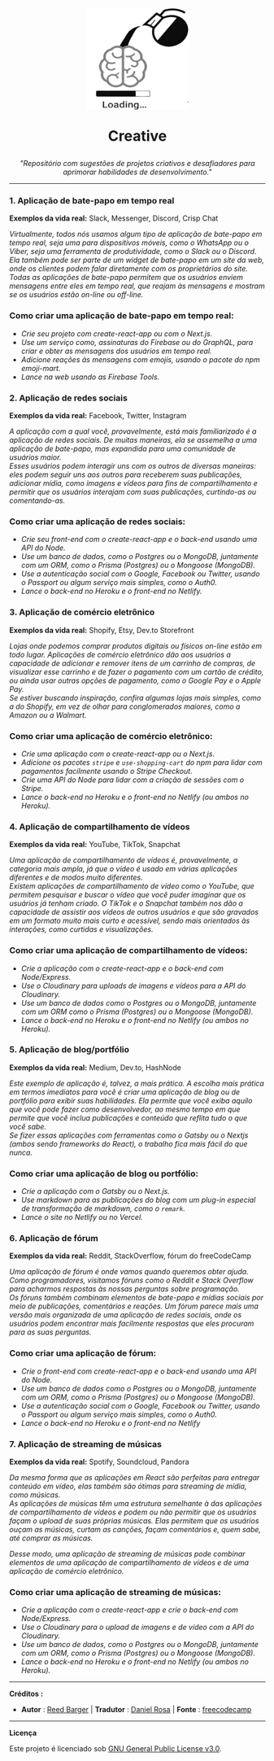 <h1 align="center">
  <img 
    src="assets/creative-removebg-preview.png "width="200" height="200"
  />

  Creative
</h1>

<p align="center"><i>"Repositório com sugestões de projetos criativos e desafiadores para aprimorar habilidades de desenvolvimento."</i></p>

---

<h3>1. Aplicação de bate-papo em tempo real</h3>

<strong>Exemplos da vida real:</strong> Slack, Messenger, Discord, Crisp Chat

<p><i>Virtualmente, todos nós usamos algum tipo de aplicação de bate-papo em tempo real, seja uma para dispositivos móveis, como o WhatsApp ou o Viber, seja uma ferramenta de produtividade, como o Slack ou o Discord. Ela também pode ser parte de um widget de bate-papo em um site da web, onde os clientes podem falar diretamente com os proprietários do site.<br>Todas as aplicações de bate-papo permitem que os usuários enviem mensagens entre eles em tempo real, que reajam às mensagens e mostram se os usuários estão on-line ou off-line.</i></p>

<h3>Como criar uma aplicação de bate-papo em tempo real:</h3>
<i>

- Crie seu projeto com create-react-app ou com o Next.js.
- Use um serviço como, assinaturas do Firebase ou do GraphQL, para criar e obter as mensagens dos usuários em tempo real.
- Adicione reações às mensagens com emojis, usando o pacote do npm emoji-mart.
- Lance na web usando as Firebase Tools.
</i>

<h3>2. Aplicação de redes sociais</h3>

<strong>Exemplos da vida real:</strong> Facebook, Twitter, Instagram

<p><i>A aplicação com a qual você, provavelmente, está mais familiarizado é a aplicação de redes sociais. De muitas maneiras, ela se assemelha a uma aplicação de bate-papo, mas expandida para uma comunidade de usuários maior.<br>Esses usuários podem interagir uns com os outros de diversas maneiras: eles podem seguir uns aos outros para receberem suas publicações, adicionar mídia, como imagens e vídeos para fins de compartilhamento e permitir que os usuários interajam com suas publicações, curtindo-as ou comentando-as.</i></p>

<h3>Como criar uma aplicação de redes sociais:</h3>
<i>

- Crie seu front-end com o create-react-app e o back-end usando uma API do Node.
- Use um banco de dados, como o Postgres ou o MongoDB, juntamente com um ORM, como o Prisma (Postgres) ou o Mongoose (MongoDB).
- Use a autenticação social com o Google, Facebook ou Twitter, usando o Passport ou algum serviço mais simples, como o Auth0.
- Lance o back-end no Heroku e o front-end no Netlify.
</i>

<h3>3. Aplicação de comércio eletrônico
</h3>
<strong>Exemplos da vida real:</strong> Shopify, Etsy, Dev.to Storefront
<p><i>

Lojas onde podemos comprar produtos digitais ou físicos on-line estão em todo lugar. Aplicações de comércio eletrônico dão aos usuários a capacidade de adicionar e remover itens de um carrinho de compras, de visualizar esse carrinho e de fazer o pagamento com um cartão de crédito, ou ainda usar outras opções de pagamento, como o Google Pay e o Apple Pay.<br>
Se estiver buscando inspiração, confira algumas lojas mais simples, como a do Shopify, em vez de olhar para conglomerados maiores, como a Amazon ou a Walmart.</i></p>

<h3>Como criar uma aplicação de comércio eletrônico:</h3>
<i>

- Crie uma aplicação com o create-react-app ou o Next.js.
- Adicione os pacotes `stripe` e `use-shopping-cart` do npm para lidar com pagamentos facilmente usando o Stripe Checkout.
- Crie uma API do Node para lidar com a criação de sessões com o Stripe.
- Lance o back-end no Heroku e o front-end no Netlify (ou ambos no Heroku).</i>

<h3>4. Aplicação de compartilhamento de vídeos</h3>
<strong>Exemplos da vida real:</strong> YouTube, TikTok, Snapchat
<p><i>

Uma aplicação de compartilhamento de vídeos é, provavelmente, a categoria mais ampla, já que o vídeo é usado em várias aplicações diferentes e de modos muito diferentes.<br>
Existem aplicações de compartilhamento de vídeo como o YouTube, que permitem pesquisar e buscar o vídeo que você puder imaginar que os usuários já tenham criado. O TikTok e o Snapchat também nos dão a capacidade de assistir aos vídeos de outros usuários e que são gravados em um formato muito mais curto e acessível, sendo mais orientados às interações, como curtidas e visualizações.</i></p>

<h3>Como criar uma aplicação de compartilhamento de vídeos:</h3><i>

- Crie a aplicação com o create-react-app e o back-end com Node/Express.
- Use o Cloudinary para uploads de imagens e vídeos para a API do Cloudinary.
- Use um banco de dados como o Postgres ou o MongoDB, juntamente com um ORM como o Prisma (Postgres) ou o Mongoose (MongoDB).
- Lance o back-end no Heroku e o front-end no Netlify (ou ambos no Heroku).</i>

<h3>5. Aplicação de blog/portfólio</h3>
<strong>Exemplos da vida real:</strong> Medium, Dev.to, HashNode
<p><i>

Este exemplo de aplicação é, talvez, a mais prática. A escolha mais prática em termos imediatos para você é criar uma aplicação de blog ou de portfólio para exibir suas habilidades. Ela permite que você exiba aquilo que você pode fazer como desenvolvedor, ao mesmo tempo em que permite que você inclua publicações e conteúdo que reflita tudo o que você sabe.<br>
Se fizer essas aplicações com ferramentas como o Gatsby ou o Nextjs (ambos sendo frameworks do React), o trabalho fica mais fácil do que nunca.</i></p>

<h3>Como criar uma aplicação de blog ou portfólio:</h3><i>

- Crie a aplicação com o Gatsby ou o Next.js.
- Use markdown para as publicações do blog com um plug-in especial de transformação de markdown, como o `remark`.
- Lance o site no Netlify ou no Vercel.</i>

<h3>6. Aplicação de fórum</h3>
<strong>Exemplos da vida real:</strong> Reddit, StackOverflow, fórum do freeCodeCamp<p><i>

Uma aplicação de fórum é onde vamos quando queremos obter ajuda. Como programadores, visitamos fóruns como o Reddit e Stack Overflow para acharmos respostas às nossas perguntas sobre programação.<br>
Os fóruns também combinam elementos de bate-papo e mídias sociais por meio de publicações, comentários e reações. Um fórum parece mais uma versão mais organizada de uma aplicação de redes sociais, onde os usuários podem encontrar mais facilmente respostas que eles procuram para as suas perguntas.</i></p>

<h3>Como criar uma aplicação de fórum:</h3><i>

- Crie o front-end com create-react-app e o back-end usando uma API do Node.
- Use um banco de dados como o Postgres ou o MongoDB, juntamente com um ORM, como o Prisma (Postgres) ou o Mongoose (MongoDB).
- Use a autenticação social com o Google, Facebook ou Twitter, usando o Passport ou algum serviço mais simples, como o Auth0.
- Lance o back-end no Heroku e o front-end no Netlify</i>

<h3>7. Aplicação de streaming de músicas</h3>
<strong>Exemplos da vida real:</strong> Spotify, Soundcloud, Pandora<p><i>

Da mesma forma que as aplicações em React são perfeitas para entregar conteúdo em vídeo, elas também são ótimas para streaming de mídia, como músicas.<br>
As aplicações de músicas têm uma estrutura semelhante à das aplicações de compartilhamento de vídeos e podem ou não permitir que os usuários façam o upload de suas próprias músicas. Elas permitem que os usuários ouçam as músicas, curtam as canções, façam comentários e, quem sabe, até comprar as músicas.<br>

Desse modo, uma aplicação de streaming de músicas pode combinar elementos de uma aplicação de compartilhamento de vídeos e de uma aplicação de comércio eletrônico.</i>

<h3>Como criar uma aplicação de streaming de músicas:</h3><i>

- Crie a aplicação com o create-react-app e crie o back-end com Node/Express.
- Use o Cloudinary para o upload de imagens e de vídeo com a API do Cloudinary.
- Use um banco de dados, como o Postgres ou o MongoDB, juntamente com um ORM, como o Prisma (Postgres) ou o Mongoose (MongoDB).
- Lance o back-end no Heroku e o front-end no Netlify (ou ambos no Heroku).</i>
---
**Créditos :** 

-  **Autor** : [Reed Barger](https://www.freecodecamp.org/news/author/reedbarger/) | **Tradutor** : [Daniel Rosa](https://www.freecodecamp.org/portuguese/news/author/daniel/) | **Fonte** : [freecodecamp](https://www.freecodecamp.org/portuguese/news/7-projetos-em-react-para-voce-criar/)

--- 
**Licença** 

Este projeto é licenciado sob  [GNU General Public License v3.0](LICENSE).


